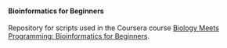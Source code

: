 #### Bioinformatics for Beginners

Repository for scripts used in the Coursera course 
[Biology Meets Programming: Bioinformatics for Beginners](https://www.coursera.org/learn/bioinformatics/home/welcome).

